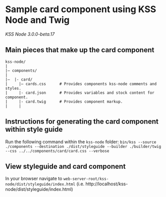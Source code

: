 # Sample card component using KSS Node and Twig
_KSS Node 3.0.0-beta.17_

## Main pieces that make up the card component
```
kss-node/
|
|– components/
|
|–  |- card/
|     |– cards.css      # Provides components kss-node comments and styles.
|     |- card.json      # Provides variables and stock content for component.
|     |- card.twig      # Provides component markup.
|     |
```

## Instructions for generating the card component within style guide
Run the following command within the `kss-node` folder:
```bin/kss --source ./components --destination ./dist/styleguide --builder ./builder/twig --css ../../components/card/card.css --verbose```

## View styleguide and card component
In your browser navigate to `web-server-root/kss-node/dist/styleguide/index.html` (i.e. http://localhost/kss-node/dist/styleguide/index.html)
